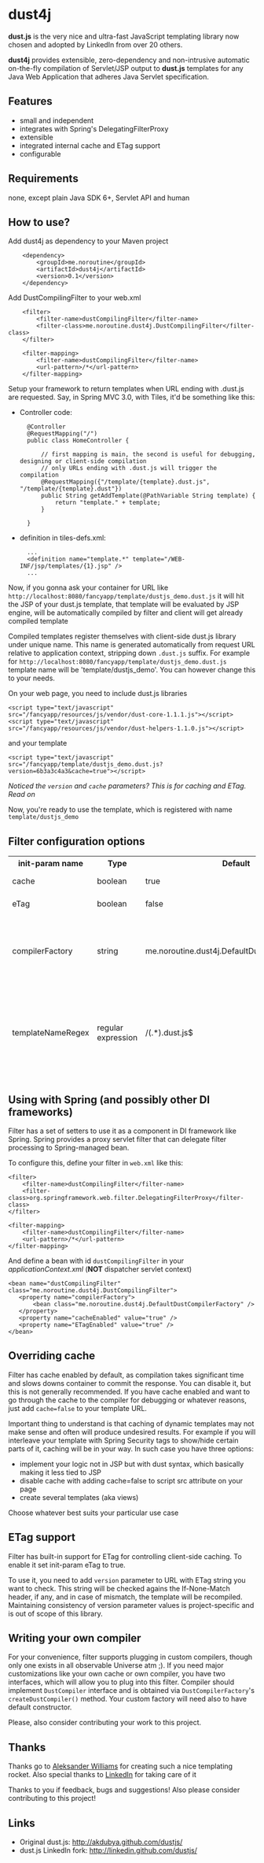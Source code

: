 dust4j
======

**dust.js** is the very nice and ultra-fast JavaScript templating library now chosen and adopted by LinkedIn from over 20 others.

**dust4j** provides extensible, zero-dependency and non-intrusive automatic on-the-fly compilation of Servlet/JSP output to **dust.js** templates for any Java Web Application that adheres Java Servlet specification.

Features
--------

* small and independent
* integrates with Spring's DelegatingFilterProxy
* extensible
* integrated internal cache and ETag support
* configurable

Requirements
------------
none, except plain Java SDK 6+, Servlet API and human

How to use?
-----------

Add dust4j as dependency to your Maven project

        <dependency>
            <groupId>me.noroutine</groupId>
            <artifactId>dust4j</artifactId>
            <version>0.1</version>
        </dependency>

Add DustCompilingFilter to your web.xml

        <filter>
            <filter-name>dustCompilingFilter</filter-name>
            <filter-class>me.noroutine.dust4j.DustCompilingFilter</filter-class>
        </filter>

        <filter-mapping>
            <filter-name>dustCompilingFilter</filter-name>
            <url-pattern>/*</url-pattern>
        </filter-mapping>

Setup your framework to return templates when URL ending with .dust.js are requested. Say, in Spring MVC 3.0, with Tiles, it'd be something like this:

* Controller code:

        @Controller
        @RequestMapping("/")
        public class HomeController {

            // first mapping is main, the second is useful for debugging, designing or client-side compilation
            // only URLs ending with .dust.js will trigger the compilation
            @RequestMapping({"/template/{template}.dust.js", "/template/{template}.dust"})
            public String getAddTemplate(@PathVariable String template) {
                return "template." + template;
            }

        }

* definition in tiles-defs.xml:

        ...
        <definition name="template.*" template="/WEB-INF/jsp/templates/{1}.jsp" />
        ...

Now, if you gonna ask your container for URL like `http://localhost:8080/fancyapp/template/dustjs_demo.dust.js` it will hit the JSP of your dust.js template, that template will be evaluated by JSP engine, will be automatically compiled by filter and client will get already compiled template

Compiled templates register themselves with client-side dust.js library under unique name.
This name is generated automatically from request URL relative to application context, stripping down `.dust.js` suffix.
For example for `http://localhost:8080/fancyapp/template/dustjs_demo.dust.js` template name will be 'template/dustjs_demo'.
You can however change this to your needs.

On your web page, you need to include dust.js libraries

    <script type="text/javascript" src="/fancyapp/resources/js/vendor/dust-core-1.1.1.js"></script>
    <script type="text/javascript" src="/fancyapp/resources/js/vendor/dust-helpers-1.1.0.js"></script>

and your template

    <script type="text/javascript" src="/fancyapp/template/dustjs_demo.dust.js?version=6b3a3c4a3&cache=true"></script>

_Noticed the `version` and `cache` parameters? This is for caching and ETag. Read on_

Now, you're ready to use the template, which is registered with name `template/dustjs_demo`


Filter configuration options
----------------------------

<table>
<thead>
<th>init-param name</th>
<th>Type</th>
<th>Default</th>
<th>Description</th>
<tr>
<td>cache</td><td>boolean</td><td>true</td><td>Enable/disable internal cache</td>
</tr>
<tr>
<td>eTag</td><td>boolean</td><td>false</td><td>Enable/disable ETag support</td>
</tr>
<tr>
<td>compilerFactory</td><td>string</td><td>me.noroutine.dust4j.DefaultDustCompilerFactory</td><td>Canonical name of factory for obtaining DustCompiler instance. Should implement DustCompilerFactory interface</td>
</tr>
<tr>
<td>templateNameRegex</td><td>regular expression</td><td>/(.*).dust.js$</td><td>Regex to apply to relative part of requests to generate template names. Should contain one and only matching group that will be used to infer template name
</tr>
</table>

Using with Spring (and possibly other DI frameworks)
----------------------------------------------------

Filter has a set of setters to use it as a component in DI framework like Spring.
Spring provides a proxy servlet filter that can delegate filter processing to Spring-managed bean.

To configure this, define your filter in `web.xml` like this:

    <filter>
        <filter-name>dustCompilingFilter</filter-name>
        <filter-class>org.springframework.web.filter.DelegatingFilterProxy</filter-class>
    </filter>

    <filter-mapping>
        <filter-name>dustCompilingFilter</filter-name>
        <url-pattern>/*</url-pattern>
    </filter-mapping>

And define a bean with id `dustCompilingFilter` in your _applicationContext.xml_ (**NOT** dispatcher servlet context)

    <bean name="dustCompilingFilter" class="me.noroutine.dust4j.DustCompilingFilter">
       <property name="compilerFactory">
           <bean class="me.noroutine.dust4j.DefaultDustCompilerFactory" />
       </property>
       <property name="cacheEnabled" value="true" />
       <property name="ETagEnabled" value="true" />
    </bean>
 
Overriding cache
----------------

Filter has cache enabled by default, as compilation takes significant time and slows downs container to commit the response. You can disable it, but this is not generally recommended.
If you have cache enabled and want to go through the cache to the compiler for debugging or whatever reasons, just add `cache=false` to your template URL.

Important thing to understand is that caching of dynamic templates may not make sense and often will produce undesired results.
For example if you will interleave your template with Spring Security tags to show/hide certain parts of it, caching will be in your way. In such case you have three options: 
* implement your logic not in JSP but with dust syntax, which basically making it less tied to JSP
* disable cache with adding cache=false to script src attribute on your page
* create several templates (aka views)

Choose whatever best suits your particular use case

ETag support
------------

Filter has built-in support for ETag for controlling client-side caching. To enable it set init-param eTag to true. 

To use it, you need to add `version` parameter to URL with ETag string you want to check. This string will be checked agains the If-None-Match header, if any, and in case of mismatch, the template will be recompiled.
Maintaining consistency of version parameter values is project-specific and is out of scope of this library.

Writing your own compiler
-------------------------

For your convenience, filter supports plugging in custom compilers, though only one exists in all observable Universe atm ;). If you need major customizations like your own cache or own compiler, you have two interfaces, which will allow you to plug into this filter.
Compiler should implement `DustCompiler` interface and is obtained via `DustCompilerFactory`'s `createDustCompiler()` method. Your custom factory will need also to have default constructor.

Please, also consider contributing your work to this project.

Thanks
------

Thanks go to [Aleksander Williams](https://github.com/akdubya) for creating such a nice templating rocket.
Also special thanks to [LinkedIn](http://linkedin.com/) for taking care of it

Thanks to you if feedback, bugs and suggestions! Also please consider contributing to this project!

Links
-----

* Original dust.js: http://akdubya.github.com/dustjs/
* dust.js LinkedIn fork: http://linkedin.github.com/dustjs/
